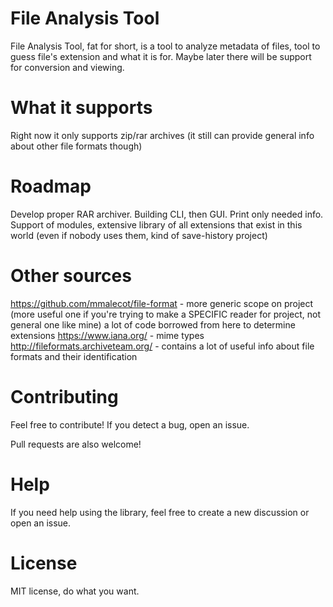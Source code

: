 # File Analysis Tool

File Analysis Tool, fat for short, is a tool to analyze metadata of files, tool to guess file's extension and what it is for.
Maybe later there will be support for conversion and viewing.

# What it supports

Right now it only supports zip/rar archives (it still can provide general info about other file formats though)

# Roadmap

Develop proper RAR archiver.
Building CLI, then GUI.
Print only needed info.
Support of modules, extensive library of all extensions that exist in this world (even if nobody uses them, kind of save-history project)

# Other sources

https://github.com/mmalecot/file-format - more generic scope on project (more useful one if you're trying to make a SPECIFIC reader for project, not general one like mine)
a lot of code borrowed from here to determine extensions
https://www.iana.org/ - mime types
http://fileformats.archiveteam.org/ - contains a lot of useful info about file formats and their identification

# Contributing

Feel free to contribute! If you detect a bug, open an issue.

Pull requests are also welcome!

# Help

If you need help using the library, feel free to create a new discussion or open an issue.

# License

MIT license, do what you want.